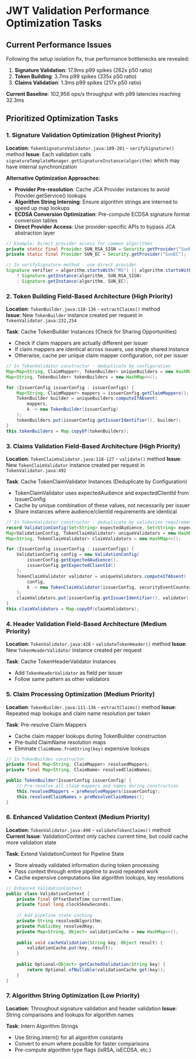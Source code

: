 # JWT Validation Performance Optimization Tasks

## Current Performance Issues

Following the setup isolation fix, true performance bottlenecks are revealed:

1. **Signature Validation**: 17.9ms p99 spikes (262x p50 ratio)
2. **Token Building**: 3.7ms p99 spikes (335x p50 ratio)  
3. **Claims Validation**: 1.3ms p99 spikes (217x p50 ratio)

**Current Baseline**: 102,956 ops/s throughput with p99 latencies reaching 32.3ms

## Prioritized Optimization Tasks

### 1. Signature Validation Optimization (Highest Priority)

**Location**: `TokenSignatureValidator.java:189-201` - `verifySignature()` method
**Issue**: Each validation calls `signatureTemplateManager.getSignatureInstance(algorithm)` which may have internal synchronization

**Alternative Optimization Approaches**:
- **Provider Pre-resolution**: Cache JCA Provider instances to avoid Provider.getService() lookups
- **Algorithm String Interning**: Ensure algorithm strings are interned to speed up map lookups
- **ECDSA Conversion Optimization**: Pre-compute ECDSA signature format conversion tables
- **Direct Provider Access**: Use provider-specific APIs to bypass JCA abstraction layer

```java
// Example: Direct provider access for common algorithms
private static final Provider SUN_RSA_SIGN = Security.getProvider("SunRsaSign");
private static final Provider SUN_EC = Security.getProvider("SunEC");

// In verifySignature method - use direct provider
Signature verifier = algorithm.startsWith("RS") || algorithm.startsWith("PS") 
    ? Signature.getInstance(algorithm, SUN_RSA_SIGN)
    : Signature.getInstance(algorithm, SUN_EC);
```

### 2. Token Building Field-Based Architecture (High Priority)

**Location**: `TokenBuilder.java:110-136` - `extractClaims()` method  
**Issue**: New `TokenBuilder` instance created per request in `TokenValidator.java:232,254`

**Task**: Cache TokenBuilder Instances (Check for Sharing Opportunities)
- Check if claim mappers are actually different per issuer
- If claim mappers are identical across issuers, use single shared instance
- Otherwise, cache per unique claim mapper configuration, not per issuer

```java
// In TokenValidator constructor - deduplicate by configuration
Map<Map<String, ClaimMapper>, TokenBuilder> uniqueBuilders = new HashMap<>();
Map<String, TokenBuilder> tokenBuilders = new HashMap<>();

for (IssuerConfig issuerConfig : issuerConfigs) {
    Map<String, ClaimMapper> mappers = issuerConfig.getClaimMappers();
    TokenBuilder builder = uniqueBuilders.computeIfAbsent(
        mappers, 
        k -> new TokenBuilder(issuerConfig)
    );
    tokenBuilders.put(issuerConfig.getIssuerIdentifier(), builder);
}
this.tokenBuilders = Map.copyOf(tokenBuilders);
```

### 3. Claims Validation Field-Based Architecture (High Priority)

**Location**: `TokenClaimValidator.java:118-127` - `validate()` method
**Issue**: New `TokenClaimValidator` instance created per request in `TokenValidator.java:492`

**Task**: Cache TokenClaimValidator Instances (Deduplicate by Configuration)
- TokenClaimValidator uses expectedAudience and expectedClientId from IssuerConfig
- Cache by unique combination of these values, not necessarily per issuer
- Share instances where audience/clientId requirements are identical

```java
// In TokenValidator constructor - deduplicate by validation requirements
record ValidationConfig(Set<String> expectedAudience, Set<String> expectedClientId) {}
Map<ValidationConfig, TokenClaimValidator> uniqueValidators = new HashMap<>();
Map<String, TokenClaimValidator> claimValidators = new HashMap<>();

for (IssuerConfig issuerConfig : issuerConfigs) {
    ValidationConfig config = new ValidationConfig(
        issuerConfig.getExpectedAudience(),
        issuerConfig.getExpectedClientId()
    );
    TokenClaimValidator validator = uniqueValidators.computeIfAbsent(
        config,
        k -> new TokenClaimValidator(issuerConfig, securityEventCounter)
    );
    claimValidators.put(issuerConfig.getIssuerIdentifier(), validator);
}
this.claimValidators = Map.copyOf(claimValidators);
```

### 4. Header Validation Field-Based Architecture (Medium Priority)

**Location**: `TokenValidator.java:428` - `validateTokenHeader()` method
**Issue**: New `TokenHeaderValidator` instance created per request

**Task**: Cache TokenHeaderValidator Instances
- Add `TokenHeaderValidator` as field per issuer
- Follow same pattern as other validators

### 5. Claim Processing Optimization (Medium Priority)

**Location**: `TokenBuilder.java:111-136` - `extractClaims()` method
**Issue**: Repeated map lookups and claim name resolution per token

**Task**: Pre-resolve Claim Mappers
- Cache claim mapper lookups during TokenBuilder construction
- Pre-build ClaimName resolution maps
- Eliminate `ClaimName.fromString(key)` expensive lookups

```java
// In TokenBuilder constructor
private final Map<String, ClaimMapper> resolvedMappers;
private final Map<String, ClaimName> resolvedClaimNames;

public TokenBuilder(IssuerConfig issuerConfig) {
    // Pre-resolve all claim mappers and names during construction
    this.resolvedMappers = preResolveMappers(issuerConfig);
    this.resolvedClaimNames = preResolveClaimNames();
}
```

### 6. Enhanced Validation Context (Medium Priority)

**Location**: `TokenValidator.java:490` - `validateTokenClaims()` method
**Current Issue**: ValidationContext only caches current time, but could cache more validation state

**Task**: Extend ValidationContext for Pipeline State
- Store already validated information during token processing
- Pass context through entire pipeline to avoid repeated work
- Cache expensive computations like algorithm lookups, key resolutions

```java
// Enhanced ValidationContext
public class ValidationContext {
    private final OffsetDateTime currentTime;
    private final long clockSkewSeconds;
    
    // Add pipeline state caching
    private String resolvedAlgorithm;
    private PublicKey resolvedKey;
    private Map<String, Object> validationCache = new HashMap<>();
    
    public void cacheValidation(String key, Object result) {
        validationCache.put(key, result);
    }
    
    public Optional<Object> getCachedValidation(String key) {
        return Optional.ofNullable(validationCache.get(key));
    }
}
```

### 7. Algorithm String Optimization (Low Priority)

**Location**: Throughout signature validation and header validation
**Issue**: String comparisons and lookups for algorithm names

**Task**: Intern Algorithm Strings
- Use String.intern() for all algorithm constants
- Convert to enum where possible for faster comparisons
- Pre-compute algorithm type flags (isRSA, isECDSA, etc.)